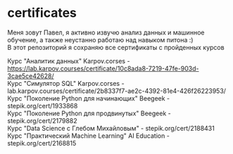 # certificates


Меня зовут Павел, я активно извучю анализ данных и машинное обучение, а также неустанно работаю над навыком питона :)   
В этот репозиторий я сохраняю все сертификаты с пройденных курсов

Курс "Аналитик данных" Karpov.corses - https://lab.karpov.courses/certificate/10c8ada8-7219-47fe-903d-3cae5ce42628/   
Курс "Симулятор SQL" Karpov.corses - lab.karpov.courses/certificate/2b8337f7-ae2c-4392-81e4-426f26223953/   
Курс "Поколение Python для начинающих" Beegeek - stepik.org/cert/1933868   
Курс "Поколение Python для продвинутых" Beegeek - stepik.org/cert/2179882   
Курс "Data Science с Глебом Михайловым" - stepik.org/cert/2188431
Курс "Практический Machine Learning" AI Education - stepik.org/cert/2168815   
